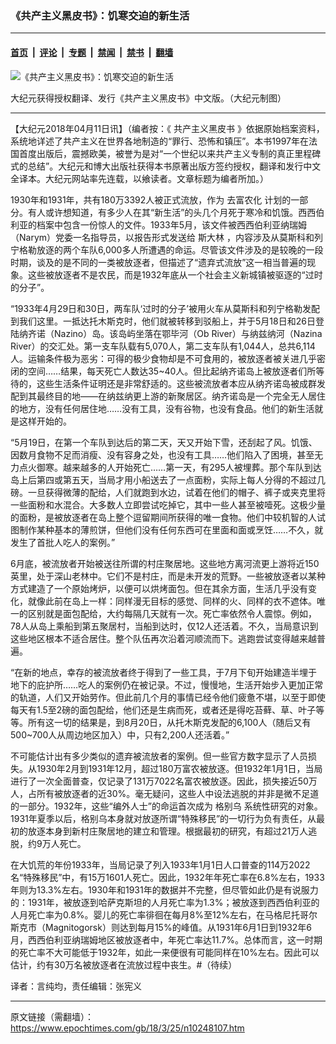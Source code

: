 ### 《共产主义黑皮书》：饥寒交迫的新生活

---

#### [首页](../../../..?n10248107) &nbsp;|&nbsp; [评论](../../../../../epoch-comment?n10248107) &nbsp;|&nbsp; [专题](../../../../../epoch-special?n10248107) &nbsp;|&nbsp; [禁闻](../../../../../epoch-news?n10248107) &nbsp;|&nbsp; [禁书](../../../../../books?n10248107) &nbsp;|&nbsp; [翻墙](https://github.com/gfw-breaker/nogfw/blob/master/README.md?n10248107)


<div><img alt="《共产主义黑皮书》：饥寒交迫的新生活" class="attachment-djy_600_400 size-djy_600_400 wp-post-image" src="https://i.epochtimes.com/assets/uploads/2017/12/dcbb5ad1ea37934a168afd29d68d142e-600x400.jpg"/>
<div class="caption">
 <p>
  大纪元获得授权翻译、发行《共产主义黑皮书》中文版。（大纪元制图）
 </p>
</div></div><hr/><div class="post_content" id="artbody" itemprop="articleBody">
 <!-- article content begin -->
 <p>
  【大纪元2018年04月11日讯】（编者按：《
  <ok href="https://www.epochtimes.com/gb/tag/%E5%85%B1%E4%BA%A7%E4%B8%BB%E4%B9%89%E9%BB%91%E7%9A%AE%E4%B9%A6.html">
   共产主义黑皮书
  </ok>
  》依据原始档案资料，系统地详述了共产主义在世界各地制造的“罪行、恐怖和镇压”。本书1997年在法国首度出版后，震撼欧美，被誉为是对“一个世纪以来共产主义专制的真正里程碑式的总结”。大纪元和博大出版社获得本书原著出版方签约授权，翻译和发行中文全译本。大纪元网站率先连载，以飨读者。文章标题为编者所加。）
 </p>
 <p>
  1930年和1931年，共有180万3392人被正式流放，作为
  <ok href="https://www.epochtimes.com/gb/tag/%E5%8E%BB%E5%AF%8C%E5%86%9C%E5%8C%96.html">
   去富农化
  </ok>
  计划的一部分。有人或许想知道，有多少人在其“新生活”的头几个月死于寒冷和饥饿。西西伯利亚的档案中包含一份惊人的文件。1933年5月，该文件被西西伯利亚纳瑞姆（Narym）党委一名指导员，以报告形式发送给
  <ok href="https://www.epochtimes.com/gb/tag/%E6%96%AF%E5%A4%A7%E6%9E%97.html">
   斯大林
  </ok>
  ，内容涉及从莫斯科和列宁格勒放逐的两个车队6,000多人所遭遇的命运。尽管该文件涉及的是较晚的一段时期，谈及的是不同的一类被放逐者，但描述了“遗弃式流放”这一相当普遍的现象。这些被放逐者不是农民，而是1932年底从一个社会主义新城镇被驱逐的“过时的分子”。
 </p>
 <p>
  “1933年4月29日和30日，两车队‘过时的分子’被用火车从莫斯科和列宁格勒发配到我们这里。一抵达托木斯克时，他们就被转移到驳船上，并于5月18日和26日登陆纳齐诺（Nazino）岛。该岛屿坐落在鄂毕河（Ob River）与纳兹纳河（Nazina River）的交汇处。第一支车队载有5,070人，第二支车队有1,044人，总共6,114人。运输条件极为恶劣：可得的极少食物却是不可食用的，被放逐者被关进几乎密闭的空间……结果，每天死亡人数达35~40人。但比起纳齐诺岛上被放逐者们所等待的，这些生活条件证明还是非常舒适的。这些被流放者本应从纳齐诺岛被成群发配到其最终目的地——在纳兹纳更上游的新聚居区。纳齐诺岛是一个完全无人居住的地方，没有任何居住地……没有工具，没有谷物，也没有食品。他们的新生活就是这样开始的。
 </p>
 <p>
  “5月19日，在第一个车队到达后的第二天，天又开始下雪，还刮起了风。饥饿、因数月食物不足而消瘦、没有容身之处，也没有工具……他们陷入了困境，甚至无力点火御寒。越来越多的人开始死亡……第一天，有295人被埋葬。那个车队到达岛上后第四或第五天，当局才用小船送去了一点面粉，实际上每人分得的不超过几磅。一旦获得微薄的配给，人们就跑到水边，试着在他们的帽子、裤子或夹克里将一些面粉和水混合。大多数人立即尝试吃掉它，其中一些人甚至被噎死。这极少量的面粉，是被放逐者在岛上整个逗留期间所获得的唯一食物。他们中较机智的人试图制作某种基本的薄煎饼，但他们没有任何东西可在里面和面或烹饪……不久，就发生了首批人吃人的案例。”
 </p>
 <p>
  6月底，被流放者开始被送往所谓的村庄聚居地。这些地方离河流更上游将近150英里，处于深山老林中。它们不是村庄，而是未开发的荒野。一些被放逐者以某种方式建造了一个原始烤炉，以便可以烘烤面包。但在其余方面，生活几乎没有变化，就像此前在岛上一样：同样漫无目标的感觉、同样的火、同样的衣不遮体。唯一的区别就是面包配给，大约每隔几天就有一次。死亡率依然令人震惊。例如，78人从岛上乘船到第五聚居村，当船到达时，仅12人还活着。不久，当局意识到这些地区根本不适合居住。整个队伍再次沿着河顺流而下。逃跑尝试变得越来越普遍。
 </p>
 <p>
  “在新的地点，幸存的被流放者终于得到了一些工具，于7月下旬开始建造半埋于地下的庇护所……吃人的案例仍在被记录。不过，慢慢地，生活开始步入更加正常的轨道，人们又开始劳作。但此前几个月的事情已经令他们疲惫不堪，以至于即使每天有1.5至2磅的面包配给，他们还是生病而死，或者还是得吃苔藓、草、叶子等等。所有这一切的结果是，到8月20日，从托木斯克发配的6,100人（随后又有500~700人从周边地区加入）中，只有2,200人还活着。”
 </p>
 <p>
  不可能估计出有多少类似的遗弃被流放者的案例。但一些官方数字显示了人员损失。从1930年2月到1931年12月，超过180万富农被放逐。但1932年1月1日，当局进行了一次全面普查，仅记录了131万7022名富农被放逐。因此，损失接近50万人，占所有被放逐者的近30%。毫无疑问，这些人中设法逃脱的并非是微不足道的一部分。1932年，这些“编外人士”的命运首次成为
  <ok href="https://www.epochtimes.com/gb/tag/%E6%A0%BC%E5%88%AB%E4%B9%8C.html">
   格别乌
  </ok>
  系统性研究的对象。1931年夏季以后，格别乌本身就对放逐所谓“特殊移民”的一切行为负有责任，从最初的放逐本身到新村庄聚居地的建立和管理。根据最初的研究，有超过21万人逃脱，约9万人死亡。
 </p>
 <p>
  在大饥荒的年份1933年，当局记录了列入1933年1月1日人口普查的114万2022名“特殊移民”中，有15万1601人死亡。因此，1932年年死亡率在6.8%左右，1933年则为13.3%左右。1930年和1931年的数据并不完整，但尽管如此仍是有说服力的：1931年，被放逐到哈萨克斯坦的人月死亡率为1.3%；被放逐到西西伯利亚的人月死亡率为0.8%。婴儿的死亡率徘徊在每月8%至12%左右，在马格尼托哥尔斯克市（Magnitogorsk）则达到每月15%的峰值。从1931年6月1日到1932年6月，西西伯利亚纳瑞姆地区被放逐者中，年死亡率达11.7%。总体而言，这一时期的死亡率不大可能低于1932年，如此一来便很有可能同样在10%左右。因此可以估计，约有30万名被放逐者在流放过程中丧生。#（待续）
 </p>
 <p>
  译者：言纯均，责任编辑：张宪义
 </p>
 <!-- article content end -->
 <div id="below_article_ad">
 </div>
</div>


---

原文链接（需翻墙）：https://www.epochtimes.com/gb/18/3/25/n10248107.htm